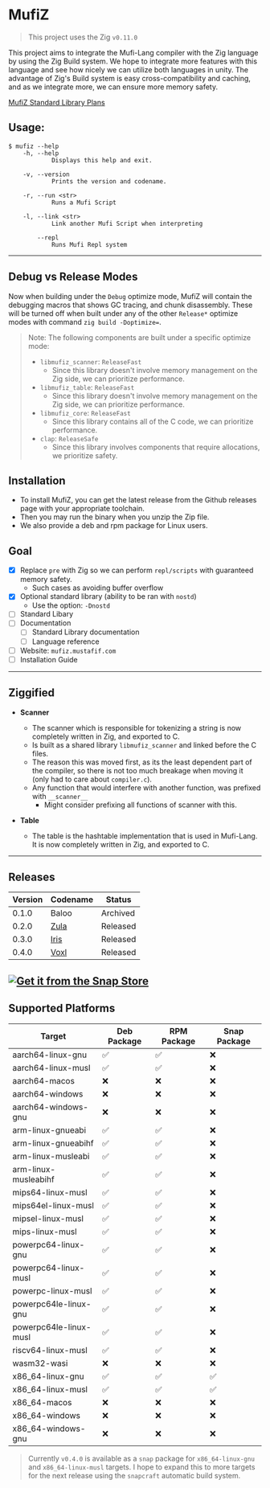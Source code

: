 # MufiZ

> This project uses the Zig `v0.11.0`

This project aims to integrate the Mufi-Lang compiler with the Zig language by using the 
Zig Build system. We hope to integrate more features with this language and see how nicely 
we can utilize both languages in unity. The advantage of Zig's Build system is easy cross-compatibility and caching, and as we integrate more,
we can ensure more memory safety.

[MufiZ Standard Library Plans](stdlib.md)

## Usage:

```shell
$ mufiz --help 
    -h, --help
            Displays this help and exit.

    -v, --version
            Prints the version and codename.

    -r, --run <str>
            Runs a Mufi Script

    -l, --link <str>
            Link another Mufi Script when interpreting

        --repl
            Runs Mufi Repl system
```

---

## Debug vs Release Modes

Now when building under the `Debug` optimize mode, MufiZ will contain the debugging macros
that shows GC tracing, and chunk disassembly. These will be turned off when built under any of
the other `Release*` optimize modes with command `zig build -Doptimize=`.

> Note: The following components are built under a specific optimize mode:
>
> - `libmufiz_scanner`: `ReleaseFast`
>   - Since this library doesn't involve memory management on the Zig side, we can prioritize performance.
> - `libmufiz_table`: `ReleaseFast`
>   - Since this library doesn't involve memory management on the Zig side, we can prioritize performance.
> - `libmufiz_core`: `ReleaseFast`
>   - Since this library contains all of the C code, we can prioritize performance.
> - `clap`: `ReleaseSafe`
>   - Since this library involves components that require allocations, we prioritize safety.

## Installation

- To install MufiZ, you can get the latest release from the Github releases page with your appropriate toolchain.
- Then you may run the binary when you unzip the Zip file.
- We also provide a deb and rpm package for Linux users.

## Goal

- [X] Replace `pre` with Zig so we can perform `repl/scripts` with guaranteed memory safety.
  - Such cases as avoiding buffer overflow
- [X] Optional standard library (ability to be ran with `nostd`)
  - Use the option: `-Dnostd`
- [ ] Standard Libary
- [ ] Documentation
  - [ ] Standard Library documentation
  - [ ] Language reference
- [ ] Website: `mufiz.mustafif.com`
- [ ] Installation Guide

---

## Ziggified

- **Scanner**
  - The scanner which is responsible for tokenizing a string is now completely written in Zig, and exported to C.
  - Is built as a shared library `libmufiz_scanner` and linked before the C files.
  - The reason this was moved first, as its the least dependent part of the compiler, so there is not
  too much breakage when moving it (only had to care about `compiler.c`).
  - Any function that would interfere with another function, was prefixed with `__scanner__`
    - Might consider prefixing all functions of scanner with this.

- **Table**  
  - The table is the hashtable implementation that is used in Mufi-Lang. It is now completely written in Zig, and exported to C.

---

## Releases

| Version | Codename                                                      | Status   |
| ------- | ------------------------------------------------------------- | -------- |
| 0.1.0   | Baloo                                                         | Archived |
| 0.2.0   | [Zula](https://github.com/Mustafif/MufiZ/releases/tag/v0.2.0) | Released |
| 0.3.0   | [Iris](https://github.com/Mustafif/MufiZ/releases/tag/v0.3.0) | Released |
| 0.4.0   | [Voxl](https://github.com/Mustafif/MufiZ/releases/tag/v0.4.0) | Released |

[![Get it from the Snap Store](https://snapcraft.io/static/images/badges/en/snap-store-black.svg)](https://snapcraft.io/mufiz)
---

## Supported Platforms

| Target                 | Deb Package        | RPM Package        | Snap Package       |
| ---------------------- | ------------------ | ------------------ | ------------------ |
| aarch64-linux-gnu      | :white_check_mark: | :white_check_mark: | :x:                |
| aarch64-linux-musl     | :white_check_mark: | :white_check_mark: | :x:                |
| aarch64-macos          | :x:                | :x:                | :x:                |
| aarch64-windows        | :x:                | :x:                | :x:                |
| aarch64-windows-gnu    | :x:                | :x:                | :x:                |
| arm-linux-gnueabi      | :white_check_mark: | :white_check_mark: | :x:                |
| arm-linux-gnueabihf    | :white_check_mark: | :white_check_mark: | :x:                |
| arm-linux-musleabi     | :white_check_mark: | :white_check_mark: | :x:                |
| arm-linux-musleabihf   | :white_check_mark: | :white_check_mark: | :x:                |
| mips64-linux-musl      | :white_check_mark: | :white_check_mark: | :x:                |
| mips64el-linux-musl    | :white_check_mark: | :white_check_mark: | :x:                |
| mipsel-linux-musl      | :white_check_mark: | :white_check_mark: | :x:                |
| mips-linux-musl        | :white_check_mark: | :white_check_mark: | :x:                |
| powerpc64-linux-gnu    | :white_check_mark: | :white_check_mark: | :x:                |
| powerpc64-linux-musl   | :white_check_mark: | :white_check_mark: | :x:                |
| powerpc-linux-musl     | :white_check_mark: | :white_check_mark: | :x:                |
| powerpc64le-linux-gnu  | :white_check_mark: | :white_check_mark: | :x:                |
| powerpc64le-linux-musl | :white_check_mark: | :white_check_mark: | :x:                |
| riscv64-linux-musl     | :white_check_mark: | :white_check_mark: | :x:                |
| wasm32-wasi            | :x:                | :x:                | :x:                |
| x86_64-linux-gnu       | :white_check_mark: | :white_check_mark: | :white_check_mark: |
| x86_64-linux-musl      | :white_check_mark: | :white_check_mark: | :white_check_mark: |
| x86_64-macos           | :x:                | :x:                | :x:                |
| x86_64-windows         | :x:                | :x:                | :x:                |
| x86_64-windows-gnu     | :x:                | :x:                | :x:                |

> Currently `v0.4.0` is available as a `snap` package for `x86_64-linux-gnu` and `x86_64-linux-musl` targets. I hope to expand this to more targets for the next release using the `snapcraft` automatic build system.